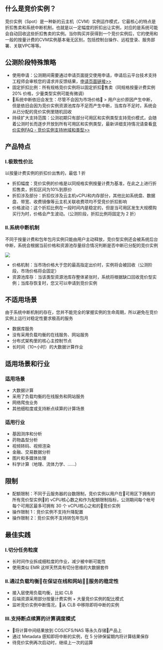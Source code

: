 
## 什么是竞价实例？
竞价实例（Spot）是一种新的云主机（CVM）实例运作模式，它最核心的特点是折扣售卖和系统中断机制，也就是以一定幅度的折扣出让实例，对应的是系统可能会自动回收这些折扣售卖的实例。当你购买并获得到一个竞价实例后，它的使用和一般的按量计费的CVM实例基本毫无区别，包括控制台操作、远程登录、服务部署、关联VPC等等。

## 公测阶段特殊策略
* 使用申请：公测期间需要通过申请页面提交使用申请，申请后云平台技术支持工程师会审核您的请求并反馈结果，[申请页面链接>>](http://tcecqpoc.fsphere.cn/act/apply/spot
)
* 固定折扣比例：所有规格竞价实例将以固定折扣售卖（同规格按量计费实例 20% 价格，少量类型实例可能有微调）
* 系统中断依旧会发生：尽管不会因为市场价格 > 用户出价原因产生中断，但是依旧会因为竞价实例资源池库存不足而产生中断，当库存不足时，系统会从已分配的竞价实例里随机回收
* 持续扩大支持范围：公测初期只有部分可用区和实例类型支持竞价模式，会随着公测时长而逐步开放到所有可用区和实例类型，最新详细支持情况请查看[竞价实例FAQ - 竞价实例支持地域和类型>>](http://tcecqpoc.fsphere.cn/document/product/213/17817)

## 产品特点

### I.极致性价比
以按量计费实例的折扣价出售的，最低 1 折

* 折扣幅度：竞价实例的价格是以同规格实例按量计费为基准，在此之上进行折扣售卖，折扣区间为10%到原价
* 折扣涉及部分：折扣仅涉及云主机vCPU和内存部分，其他比如系统盘、数据盘、带宽、收费镜像等云主机关联收费项均不受竞价折扣影响
* 价格波动：这个折扣比例在一段时间内是稳定的，但是当可用区发生大规模购买行为时，价格会产生波动。（公测阶段，折扣比例将固定为 2 折）

### II.系统中断机制
不同于按量计费和包年包月实例只能由用户主动释放，竞价型实例还会被系统后台中断，系统会根据当前价格和资源池存量综合情况判断是否中断已分配的竞价实例

![](http://imgcache.tcecqpoc.fsphere.cn/image/main.qcloudimg.com/raw/a1dab91390022aa00be10b5bcea7b05a.png)

* 价格机制：当市场价格大于您的最高指定出价时，实例将会被回收（公测阶段，市场价格将会固定）
* 资源池库存：当该类型资源池库存整体紧张时，系统将根据缺口回收竞价型实例；当库存恢复时，您又可以申请到竞价实例

## 不适用场景

由于系统中断机制的存在，您并不能完全的掌握实例的生命周期，所以避免在竞价实例上运行对稳定性要求极高的服务

* 数据库服务
* 没有采用负载均衡的在线服务、网站服务
* 分布式架构里的核心主控制节点
* 长时间（10+小时）的大数据计算作业

## 适用场景和行业
### 适用场景
* 大数据计算
* 采用了负载均衡的在线服务和网站服务
* 网络爬虫业务
* 其他细粒度或支持断点续算的计算场景

### 适用行业
* 基因测序和分析
* 药物晶型分析
* 视频转码、视频渲染
* 金融、交易数据分析
* 图片和多媒体处理
* 科学计算（地理、流体力学、……）

## 限制

* 配额限制：不同于云服务器的台数限制，竞价实例以用户在可用区下拥有的所有竞价型实例的 vCPU核心数之和作为配额限制指标，公测期间每个帐号每个可用区最多可拥有 30 个 vCPU核心之和的竞价实例
* 操作限制 1：竞价实例不支持升降配置
* 操作限制 2：竞价实例不支持转包年包月

## 最佳实践

### I.切分任务粒度
* 长时间作业拆成细粒度的作业，减少被中断可能性
* 使用类似 EMR 这样天然具有切分思维的大数据套件

### II.通过负载均衡在保证在线和网站服务的稳定性
* 接入层使用负载均衡，比如 CLB
* 后端资源采用部分按量计费实例 + 大量竞价实例的配比模式
* 监听竞价实例中断情况，从 CLB 中移除即将中断的实例

### III.支持断点续算的计算调度模式
* 将计算中间结果放到 COS/CFS/NAS 等永久存储产品上
* 通过 Metadata 感知即将中断的实例，在 5 分钟保留期内将计算结果保存
* 待竞价实例再次启动时，继续上一次的运算




